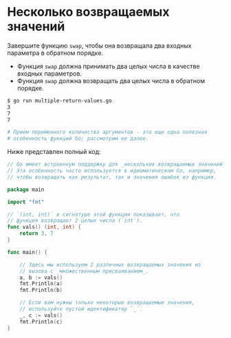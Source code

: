 # Несколько возвращаемых значений

Завершите функцию `swap`, чтобы она возвращала два входных параметра в обратном порядке.

- Функция `swap` должна принимать два целых числа в качестве входных параметров.
- Функция `swap` должна возвращать два целых числа в обратном порядке.

```sh
$ go run multiple-return-values.go
3
7
7

# Прием переменного количества аргументов - это еще одна полезная
# особенность функций Go; рассмотрим ее далее.
```

Ниже представлен полный код:

```go
// Go имеет встроенную поддержку для _нескольких возвращаемых значений_.
// Эта особенность часто используется в идиоматическом Go, например,
// чтобы возвращать как результат, так и значения ошибок из функции.

package main

import "fmt"

// `(int, int)` в сигнатуре этой функции показывает, что
// функция возвращает 2 целых числа (`int`).
func vals() (int, int) {
	return 3, 7
}

func main() {

	// Здесь мы используем 2 различных возвращаемых значения из
	// вызова с _множественным присваиванием_.
	a, b := vals()
	fmt.Println(a)
	fmt.Println(b)

	// Если вам нужны только некоторые возвращаемые значения,
	// используйте пустой идентификатор `_`.
	_, c := vals()
	fmt.Println(c)
}

```
